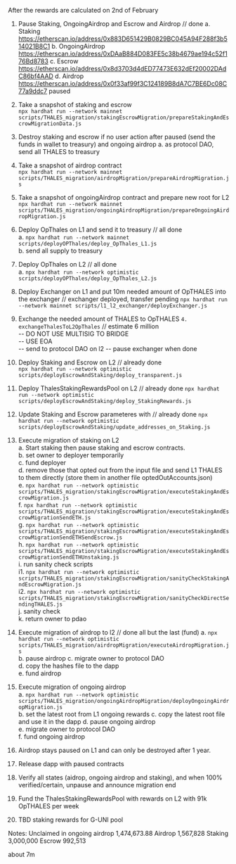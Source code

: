 After the rewards are calculated on 2nd of February

1. Pause Staking, OngoingAirdrop and Escrow and Airdrop // done
   a. Staking https://etherscan.io/address/0x883D651429B0829BC045A94F288f3b514021B8C1
   b. OngoingAirdrop https://etherscan.io/address/0xDAaB884D083FE5c38b4679ae194c52f176Bd8783
   c. Escrow https://etherscan.io/address/0x8d3703d4dED77473E632dEf20002DAdC86bf4AAD
   d. Airdrop https://etherscan.io/address/0x0f33af99f3C124189B8dA7C7BE6Dc08C77a9ddc7 paused

2. Take a snapshot of staking and escrow  
   `npx hardhat run --network mainnet scripts/THALES_migration/stakingEscrowMigration/prepareStakingAndEscrowMigrationData.js`
3. Destroy staking and escrow if no user action after paused (send the funds in wallet to treasury) and ongoing airdrop
   a. as protocol DAO, send all THALES to treasury
4. Take a snapshot of airdrop contract  
   `npx hardhat run --network mainnet scripts/THALES_migration/airdropMigration/prepareAirdropMigration.js`
5. Take a snapshot of ongoingAirdrop contract and prepare new root for L2  
   `npx hardhat run --network mainnet scripts/THALES_migration/ongoingAirdropMigration/prepareOngoingAirdropMigration.js`
6. Deploy OpThales on L1 and send it to treasury // all done  
   a. `npx hardhat run --network mainnet scripts/deployOPThales/deploy_OpThales_L1.js`  
   b. send all supply to treasury
7. Deploy OpThales on L2 // all done  
   a. `npx hardhat run --network optimistic scripts/deployOPThales/deploy_OpThales_L2.js`
8. Deploy Exchanger on L1 and put 10m needed amount of OpTHALES into the exchanger // exchanger deployed, transfer pending
   `npx hardhat run --network mainnet scripts/l1_l2_exchanger/deployExchanger.js`
9. Exchange the needed amount of THALES to OpTHALES `4. exchangeThalesToL2OpThales` // estimate 6 million  
   -- DO NOT USE MULTISIG TO BRIDGE  
   -- USE EOA  
   -- send to protocol DAO on l2
   -- pause exchanger when done
10. Deploy Staking and Escrow on L2 // already done  
    `npx hardhat run --network optimistic scripts/deployEscrowAndStaking/deploy_transparent.js`
11. Deploy ThalesStakingRewardsPool on L2 // already done
    `npx hardhat run --network optimistic scripts/deployEscrowAndStaking/deploy_StakingRewards.js`
12. Update Staking and Escrow parameteres with // already done
    `npx hardhat run --network optimistic scripts/deployEscrowAndStaking/update_addresses_on_Staking.js`
13. Execute migration of staking on L2  
    a. Start staking then pause staking and escrow contracts.  
    b. set owner to deployer temporarily  
    c. fund deployer  
    d. remove those that opted out from the input file and send L1 THALES to them directly (store them in another file optedOutAccounts.json)    
    e. `npx hardhat run --network optimistic scripts/THALES_migration/stakingEscrowMigration/executeStakingAndEscrowMigration.js`  
    f. `npx hardhat run --network optimistic scripts/THALES_migration/stakingEscrowMigration/executeStakingAndEscrowMigrationSendETH.js`  
    g. `npx hardhat run --network optimistic scripts/THALES_migration/stakingEscrowMigration/executeStakingAndEscrowMigrationSendETHSendEscrow.js`  
    h. `npx hardhat run --network optimistic scripts/THALES_migration/stakingEscrowMigration/executeStakingAndEscrowMigrationSendETHUnstaking.js`  
    i. run sanity check scripts  
    i1. `npx hardhat run --network optimistic scripts/THALES_migration/stakingEscrowMigration/sanityCheckStakingAndEscrowMigration.js`  
    i2. `npx hardhat run --network optimistic scripts/THALES_migration/stakingEscrowMigration/sanityCheckDirectSendingTHALES.js`      
    j. sanity check      
    k. return owner to pdao  
    
14. Execute migration of airdrop to l2 // done all but the last (fund)
    a. `npx hardhat run --network optimistic scripts/THALES_migration/airdropMigration/executeAirdropMigration.js`  
    b. pause airdrop
    c. migrate owner to protocol DAO  
    d. copy the hashes file to the dapp  
    e. fund airdrop
15. Execute migration of ongoing airdrop  
    a. `npx hardhat run --network optimistic scripts/THALES_migration/ongoingAirdropMigration/deployOngoingAirdropMigration.js`  
    b. set the latest root from L1 ongoing rewards
    c. copy the latest root file and use it in the dapp
    d. pause ongoing airdrop  
    e. migrate owner to protocol DAO  
    f. fund ongoing airdrop
16. Airdrop stays paused on L1 and can only be destroyed after 1 year.
17. Release dapp with paused contracts
18. Verify all states (aidrop, ongoing airdrop and staking), and when 100% verified/certain, unpause and announce migration end
19. Fund the ThalesStakingRewardsPool with rewards on L2 with 91k OpTHALES per week
20. TBD staking rewards for G-UNI pool

Notes:
Unclaimed in ongoing airdrop 1,474,673.88
Airdrop 1,567,828
Staking 3,000,000
Escrow 992,513

about 7m
